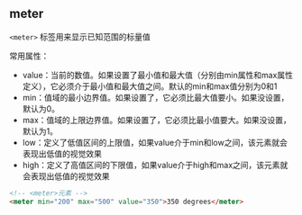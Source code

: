 
## meter
`<meter>` 标签用来显示已知范围的标量值

常用属性：
* value：当前的数值。如果设置了最小值和最大值（分别由min属性和max属性定义），它必须介于最小值和最大值之间。默认的min和max值分别为0和1
* min：值域的最小边界值。如果设置了，它必须比最大值要小。如果没设置，默认为0。
* max：值域的上限边界值。如果设置了，它必须比最小值要大。如果没设置，默认为1。
* low：定义了低值区间的上限值，如果value介于min和low之间，该元素就会表现出低值的视觉效果
* high：定义了高值区间的下限值，如果value介于high和max之间，该元素就会表现出低值的视觉效果
```html
<!-- <meter>元素 -->
<meter min="200" max="500" value="350">350 degrees</meter>
```